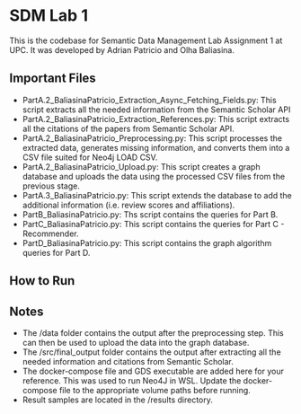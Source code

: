 # SDM Lab 1
This is the codebase for Semantic Data Management Lab Assignment 1 at UPC. It was developed by Adrian Patricio and Olha Baliasina.

## Important Files
- PartA.2_BaliasinaPatricio_Extraction_Async_Fetching_Fields.py: This script extracts all the needed information from the Semantic Scholar API
- PartA.2_BaliasinaPatricio_Extraction_References.py: This script extracts all the citations of the papers from Semantic Scholar API.
- PartA.2_BaliasinaPatricio_Preprocessing.py: This script processes the extracted data, generates missing information, and converts them into a CSV file suited for Neo4j LOAD CSV.
- PartA.2_BaliasinaPatricio_Upload.py: This script creates a graph database and uploads the data using the processed CSV files from the previous stage.
- PartA.3_BaliasinaPatricio.py: This script extends the database to add the additional information (i.e. review scores and affiliations).
- PartB_BaliasinaPatricio.py: Ths script contains the queries for Part B.
- PartC_BaliasinaPatricio.py: This script contains the queries for Part C - Recommender.
- PartD_BaliasinaPatricio.py: This script contains the graph algorithm queries for Part D.

## How to Run


## Notes
- The /data folder contains the output after the preprocessing step. This can then be used to upload the data into the graph database. 
- The /src/final_output folder contains the output after extracting all the needed information and citations from Semantic Scholar.
- The docker-compose file and GDS executable are added here for your reference. This was used to run Neo4J in WSL. Update the docker-compose file to the appropriate volume paths before running.
- Result samples are located in the /results directory.
